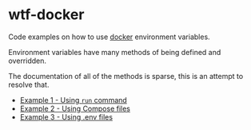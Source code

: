 # wtf-docker

Code examples on how to use [docker](https://www.docker.com/) environment variables.

Environment variables have many methods of being defined and overridden.

The documentation of all of the methods is sparse, this is an attempt to resolve that.

- [Example 1 - Using `run` command](example-1/example1.md)
- [Example 2 - Using Compose files](example-2/example2.md)
- [Example 3 - Using .env files](example-3/example3.md)
